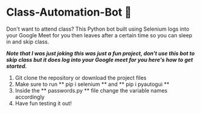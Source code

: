 # Class-Automation-Bot 🤖

Don't want to attend class? This Python bot built using Selenium logs into your Google Meet for you then leaves after a certain time so you can sleep in and skip class.

***Note that I was just joking this was just a fun project, don't use this bot to skip class but it does log into your Google meet for you here's how to get started.*** 

1. Git clone the repository or download the project files 
2. Make sure to run ** pip i selenium ** and ** pip i pyautogui **
3. Inside the ** passwords.py ** file change the variable names accordingly
4. Have fun testing it out!
